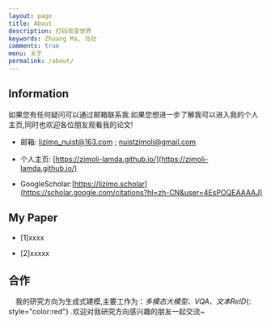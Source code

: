 ```yaml
---
layout: page
title: About
description: 打码改变世界
keywords: Zhuang Ma, 马壮
comments: true
menu: 关于
permalink: /about/
---
```


## Information

如果您有任何疑问可以通过邮箱联系我.如果您想进一步了解我可以进入我的个人主页,同时也欢迎各位朋友观看我的论文!

* 邮箱: lizimo_nuist@163.com ; nuistzimoli@gmail.com

* 个人主页: [https://zimoli-lamda.github.io/](https://zimoli-lamda.github.io/)

* GoogleScholar:[https://lizimo.scholar](https://scholar.google.com/citations?hl=zh-CN&user=4EsPOQEAAAAJ)



## My Paper

* [1]xxxx

* [2]xxxxx

## 合作
&emsp;我的研究方向为生成式建模,主要工作为：*多模态大模型、VQA、文本ReID*{: style="color:red"} .欢迎对我研究方向感兴趣的朋友一起交流~
